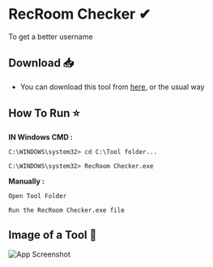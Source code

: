 # **RecRoom Checker ✔**

To get a better username


## **Download** 📥

- You can download this tool from [here](https://codeload.github.com/Q8G/RRC/zip/refs/heads/main), or the usual way


## **How To Run** ⭐

**IN Windows CMD :**
```
C:\WINDOWS\system32> cd C:\Tool folder...
```
```
C:\WINDOWS\system32> RecRoom Checker.exe
```

**Manually :**
```
Open Tool Folder
```
```
Run the RecRoom Checker.exe file
```


## **Image of a Tool** 📸

![App Screenshot](https://i.postimg.cc/d0JPqS6p/image.png)
